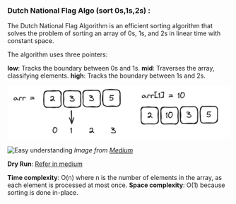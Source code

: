 ### Dutch National Flag Algo (sort 0s,1s,2s) :

The Dutch National Flag Algorithm is an efficient sorting algorithm that solves the problem of sorting an array of 0s, 1s, and 2s in linear time with constant space. 

The algorithm uses three pointers:

**low**: Tracks the boundary between 0s and 1s.
**mid**: Traverses the array, classifying elements.
**high**: Tracks the boundary between 1s and 2s.

![Rules](images/update.png)

![Easy understanding](https://miro.medium.com/v2/resize:fit:1100/format:webp/1*aiDZTMR1pvBieO1ipIwltA.png)
*Image from [Medium](https://miro.medium.com/v2/resize:fit:1100/format:webp/1*aiDZTMR1pvBieO1ipIwltA.png)*

**Dry Run**:
[Refer in medium](https://medium.com/@abhishekrajavpy/dutch-national-flag-algorithm-e79d6d579766) 

**Time complexity**: O(n) where n is the number of elements in the array, as each element is processed at most once.
**Space complexity**: O(1) because sorting is done in-place.




